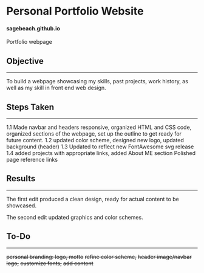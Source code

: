 # Personal Portfolio Website
#### sagebeach.github.io
Portfolio webpage

## Objective
---
To build a webpage showcasing my skills, past projects, work
history, as well as my skill in front end web design.

## Steps Taken
---
1.1 Made navbar and headers responsive,
organized HTML and CSS code,
organized sections of the webpage,
set up the outline to get ready for future content.
1.2 updated color scheme,
designed new logo,
updated background (header)
1.3 Updated to reflect new FontAwesome svg release 
1.4 added projects with appropriate links,
added About ME section
Polished page reference links


## Results
---
The first edit produced a clean design,
ready for actual content to be showcased.

The second edit updated graphics and color schemes.

## To-Do
---
~~personal branding: logo, motto~~
~~refine color scheme,~~
~~header image/navbar logo,~~
~~customize fonts,~~
~~add content~~
